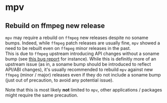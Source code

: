 # mpv

## Rebuild on ffmpeg new release

`mpv` may require a rebuild on `ffmpeg` new releases despite no soname bumps. Indeed, while `ffmpeg` patch releases are usually fine, `mpv` showed a need to be rebuilt even on `ffmpeg` minor releases in the past.  
This is due to `ffmpeg` upstream introducing API changes without a soname bump (see [this bug report](https://bugs.kde.org/show_bug.cgi?id=493973) for instance). While this is definitly more of an upstream issue (as in, a soname bump should be introduced to reflect API/ABI changes), it's usually recommended to rebuild `mpv` against new `ffmpeg` (minor / major) releases even if they do not include a soname bump (just out of precaution, to avoid any potential issue).

Note that this is most likely **not** limited to `mpv`, other applications / packages might require the same precaution.
